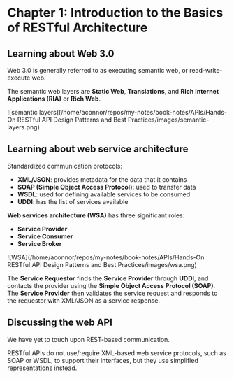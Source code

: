 # Chapter 1: Introduction to the Basics of RESTful Architecture

## Learning about Web 3.0

Web 3.0 is generally referred to as executing semantic web, or read-write-execute web.

The semantic web layers are **Static Web**, **Translations**, and **Rich Internet Applications (RIA)** or **Rich Web**.

![semantic layers](/home/aconnor/repos/my-notes/book-notes/APIs/Hands-On RESTful API Design Patterns and Best Practices/images/semantic-layers.png)

## Learning about web service architecture

Standardized communication protocols:

- **XML/JSON**: provides metadata for the data that it contains
- **SOAP (Simple Object Access Protocol)**: used to transfer data
- **WSDL**: used for defining available services to be consumed
- **UDDI**: has the list of services available

**Web services architecture (WSA)** has three significant roles:

- **Service Provider**
- **Service Consumer**
- **Service Broker**

![WSA](/home/aconnor/repos/my-notes/book-notes/APIs/Hands-On RESTful API Design Patterns and Best Practices/images/wsa.png)

The **Service Requestor** finds the **Service Provider** through **UDDI**, and contacts the provider using the **Simple Object Access Protocol (SOAP)**. The **Service Provider** then validates the service request and responds to the requestor with XML/JSON as a service response.

## Discussing the web API

We have yet to touch upon REST-based communication.

RESTful APIs do not use/require XML-based web service protocols, such as SOAP or WSDL, to support their interfaces, but they use simplified representations instead.